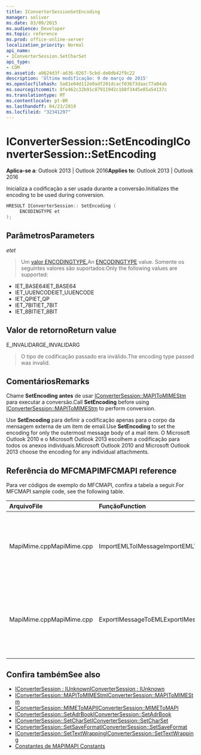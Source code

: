 ```yaml
---
title: IConverterSessionSetEncoding
manager: soliver
ms.date: 03/09/2015
ms.audience: Developer
ms.topic: reference
ms.prod: office-online-server
localization_priority: Normal
api_name:
- IConverterSession.SetCharSet
api_type:
- COM
ms.assetid: a9624d3f-a636-0267-5cbd-de0db42f9c22
description: 'Última modificação: 9 de março de 2015'
ms.openlocfilehash: 5a81e04d112e0adf201dcacf03673daac77a04ab
ms.sourcegitcommit: 8fe462c32b91c87911942c188f3445e85a54137c
ms.translationtype: MT
ms.contentlocale: pt-BR
ms.lasthandoff: 04/23/2019
ms.locfileid: "32341297"
---
```

# <a name="iconvertersessionsetencoding"></a><span data-ttu-id="ac911-103">IConverterSession::SetEncoding</span><span class="sxs-lookup"><span data-stu-id="ac911-103">IConverterSession::SetEncoding</span></span>

<span data-ttu-id="ac911-104">**Aplica-se a**: Outlook 2013 | Outlook 2016</span><span class="sxs-lookup"><span data-stu-id="ac911-104">**Applies to**: Outlook 2013 | Outlook 2016</span></span> 
  
<span data-ttu-id="ac911-105">Inicializa a codificação a ser usada durante a conversão.</span><span class="sxs-lookup"><span data-stu-id="ac911-105">Initializes the encoding to be used during conversion.</span></span>
  
```cpp
HRESULT IConverterSession:: SetEncoding ( 
     ENCODINGTYPE et 
);
```

## <a name="parameters"></a><span data-ttu-id="ac911-106">Parâmetros</span><span class="sxs-lookup"><span data-stu-id="ac911-106">Parameters</span></span>

<span data-ttu-id="ac911-107">_et_</span><span class="sxs-lookup"><span data-stu-id="ac911-107">_et_</span></span>
  
> <span data-ttu-id="ac911-108">Um [valor ENCODINGTYPE.](https://msdn.microsoft.com/library/aa374936%28VS.85%29.aspx)</span><span class="sxs-lookup"><span data-stu-id="ac911-108">An [ENCODINGTYPE](https://msdn.microsoft.com/library/aa374936%28VS.85%29.aspx) value.</span></span> <span data-ttu-id="ac911-109">Somente os seguintes valores são suportados:</span><span class="sxs-lookup"><span data-stu-id="ac911-109">Only the following values are supported:</span></span> 
    
   - <span data-ttu-id="ac911-110">IET_BASE64</span><span class="sxs-lookup"><span data-stu-id="ac911-110">IET_BASE64</span></span>
   - <span data-ttu-id="ac911-111">IET_UUENCODE</span><span class="sxs-lookup"><span data-stu-id="ac911-111">IET_UUENCODE</span></span>
   - <span data-ttu-id="ac911-112">IET_QP</span><span class="sxs-lookup"><span data-stu-id="ac911-112">IET_QP</span></span>
   - <span data-ttu-id="ac911-113">IET_7BIT</span><span class="sxs-lookup"><span data-stu-id="ac911-113">IET_7BIT</span></span>
   - <span data-ttu-id="ac911-114">IET_8BIT</span><span class="sxs-lookup"><span data-stu-id="ac911-114">IET_8BIT</span></span>
    
## <a name="return-value"></a><span data-ttu-id="ac911-115">Valor de retorno</span><span class="sxs-lookup"><span data-stu-id="ac911-115">Return value</span></span>

<span data-ttu-id="ac911-116">E_INVALIDARG</span><span class="sxs-lookup"><span data-stu-id="ac911-116">E_INVALIDARG</span></span>
  
> <span data-ttu-id="ac911-117">O tipo de codificação passado era inválido.</span><span class="sxs-lookup"><span data-stu-id="ac911-117">The encoding type passed was invalid.</span></span>
    
## <a name="remarks"></a><span data-ttu-id="ac911-118">Comentários</span><span class="sxs-lookup"><span data-stu-id="ac911-118">Remarks</span></span>

<span data-ttu-id="ac911-119">Chame **SetEncoding antes** de usar [IConverterSession::MAPIToMIMEStm](iconvertersession-mapitomimestm.md) para executar a conversão.</span><span class="sxs-lookup"><span data-stu-id="ac911-119">Call **SetEncoding** before using [IConverterSession::MAPIToMIMEStm](iconvertersession-mapitomimestm.md) to perform conversion.</span></span> 
  
<span data-ttu-id="ac911-120">Use **SetEncoding** para definir a codificação apenas para o corpo da mensagem externa de um item de email.</span><span class="sxs-lookup"><span data-stu-id="ac911-120">Use **SetEncoding** to set the encoding for only the outermost message body of a mail item.</span></span> <span data-ttu-id="ac911-121">O Microsoft Outlook 2010 e o Microsoft Outlook 2013 escolhem a codificação para todos os anexos individuais.</span><span class="sxs-lookup"><span data-stu-id="ac911-121">Microsoft Outlook 2010 and Microsoft Outlook 2013 choose the encoding for any individual attachments.</span></span> 
  
## <a name="mfcmapi-reference"></a><span data-ttu-id="ac911-122">Referência do MFCMAPI</span><span class="sxs-lookup"><span data-stu-id="ac911-122">MFCMAPI reference</span></span>

<span data-ttu-id="ac911-123">Para ver códigos de exemplo do MFCMAPI, confira a tabela a seguir.</span><span class="sxs-lookup"><span data-stu-id="ac911-123">For MFCMAPI sample code, see the following table.</span></span>
  
|<span data-ttu-id="ac911-124">**Arquivo**</span><span class="sxs-lookup"><span data-stu-id="ac911-124">**File**</span></span>|<span data-ttu-id="ac911-125">**Função**</span><span class="sxs-lookup"><span data-stu-id="ac911-125">**Function**</span></span>|<span data-ttu-id="ac911-126">**Comentário**</span><span class="sxs-lookup"><span data-stu-id="ac911-126">**Comment**</span></span>|
|:-----|:-----|:-----|
|<span data-ttu-id="ac911-127">MapiMime.cpp</span><span class="sxs-lookup"><span data-stu-id="ac911-127">MapiMime.cpp</span></span>  <br/> |<span data-ttu-id="ac911-128">ImportEMLToIMessage</span><span class="sxs-lookup"><span data-stu-id="ac911-128">ImportEMLToIMessage</span></span>  <br/> |<span data-ttu-id="ac911-129">MFCMAPI usa MimeToMAPI para converter um arquivo EML em uma mensagem MAPI.</span><span class="sxs-lookup"><span data-stu-id="ac911-129">MFCMAPI uses MimeToMAPI to convert an EML file to a MAPI message.</span></span>  <br/> |
|<span data-ttu-id="ac911-130">MapiMime.cpp</span><span class="sxs-lookup"><span data-stu-id="ac911-130">MapiMime.cpp</span></span>  <br/> |<span data-ttu-id="ac911-131">ExportIMessageToEML</span><span class="sxs-lookup"><span data-stu-id="ac911-131">ExportIMessageToEML</span></span>  <br/> |<span data-ttu-id="ac911-132">MFCMAPI usa MAPIToMIMEStm para converter uma mensagem MAPI em um arquivo EML.</span><span class="sxs-lookup"><span data-stu-id="ac911-132">MFCMAPI uses MAPIToMIMEStm to convert a MAPI message to an EML file.</span></span>  <br/> |
   
## <a name="see-also"></a><span data-ttu-id="ac911-133">Confira também</span><span class="sxs-lookup"><span data-stu-id="ac911-133">See also</span></span>

- [<span data-ttu-id="ac911-134">IConverterSession : IUnknown</span><span class="sxs-lookup"><span data-stu-id="ac911-134">IConverterSession : IUnknown</span></span>](iconvertersessioniunknown.md)
- [<span data-ttu-id="ac911-135">IConverterSession::MAPIToMIMEStm</span><span class="sxs-lookup"><span data-stu-id="ac911-135">IConverterSession::MAPIToMIMEStm</span></span>](iconvertersession-mapitomimestm.md)
- [<span data-ttu-id="ac911-136">IConverterSession::MIMEToMAPI</span><span class="sxs-lookup"><span data-stu-id="ac911-136">IConverterSession::MIMEToMAPI</span></span>](iconvertersession-mimetomapi.md)
- [<span data-ttu-id="ac911-137">IConverterSession::SetAdrBook</span><span class="sxs-lookup"><span data-stu-id="ac911-137">IConverterSession::SetAdrBook</span></span>](iconvertersession-setadrbook.md)
- [<span data-ttu-id="ac911-138">IConverterSession::SetCharSet</span><span class="sxs-lookup"><span data-stu-id="ac911-138">IConverterSession::SetCharSet</span></span>](iconvertersession-setcharset.md)
- [<span data-ttu-id="ac911-139">IConverterSession::SetSaveFormat</span><span class="sxs-lookup"><span data-stu-id="ac911-139">IConverterSession::SetSaveFormat</span></span>](iconvertersession-setsaveformat.md)
- [<span data-ttu-id="ac911-140">IConverterSession::SetTextWrapping</span><span class="sxs-lookup"><span data-stu-id="ac911-140">IConverterSession::SetTextWrapping</span></span>](iconvertersession-settextwrapping.md)
- [<span data-ttu-id="ac911-141">Constantes de MAPI</span><span class="sxs-lookup"><span data-stu-id="ac911-141">MAPI Constants</span></span>](mapi-constants.md)

